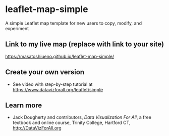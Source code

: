 # leaflet-map-simple
A simple Leaflet map template for new users to copy, modify, and experiment

## Link to my live map (replace with link to your site)

https://masatoshiueno.github.io/leaflet-map-simple/

## Create your own version
- See video with step-by-step tutorial at https://www.datavizforall.org/leaflet/simple

## Learn more
- Jack Dougherty and contributors, *Data Visualization For All*, a free textbook and online course, Trinity College, Hartford CT, http://DataVizForAll.org
